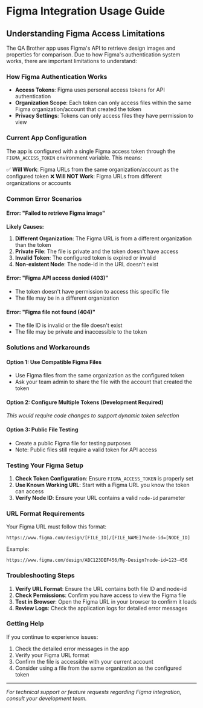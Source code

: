 # Figma Integration Usage Guide

## Understanding Figma Access Limitations

The QA Brother app uses Figma's API to retrieve design images and properties for comparison. Due to how Figma's authentication system works, there are important limitations to understand:

### How Figma Authentication Works

- **Access Tokens**: Figma uses personal access tokens for API authentication
- **Organization Scope**: Each token can only access files within the same Figma organization/account that created the token
- **Privacy Settings**: Tokens can only access files they have permission to view

### Current App Configuration

The app is configured with a single Figma access token through the `FIGMA_ACCESS_TOKEN` environment variable. This means:

✅ **Will Work**: Figma URLs from the same organization/account as the configured token
❌ **Will NOT Work**: Figma URLs from different organizations or accounts

### Common Error Scenarios

#### Error: "Failed to retrieve Figma image"
**Likely Causes:**
1. **Different Organization**: The Figma URL is from a different organization than the token
2. **Private File**: The file is private and the token doesn't have access
3. **Invalid Token**: The configured token is expired or invalid
4. **Non-existent Node**: The node-id in the URL doesn't exist

#### Error: "Figma API access denied (403)"
- The token doesn't have permission to access this specific file
- The file may be in a different organization

#### Error: "Figma file not found (404)"
- The file ID is invalid or the file doesn't exist
- The file may be private and inaccessible to the token

### Solutions and Workarounds

#### Option 1: Use Compatible Figma Files
- Use Figma files from the same organization as the configured token
- Ask your team admin to share the file with the account that created the token

#### Option 2: Configure Multiple Tokens (Development Required)
*This would require code changes to support dynamic token selection*

#### Option 3: Public File Testing
- Create a public Figma file for testing purposes
- Note: Public files still require a valid token for API access

### Testing Your Figma Setup

1. **Check Token Configuration**: Ensure `FIGMA_ACCESS_TOKEN` is properly set
2. **Use Known Working URL**: Start with a Figma URL you know the token can access
3. **Verify Node ID**: Ensure your URL contains a valid `node-id` parameter

### URL Format Requirements

Your Figma URL must follow this format:
```
https://www.figma.com/design/[FILE_ID]/[FILE_NAME]?node-id=[NODE_ID]
```

Example:
```
https://www.figma.com/design/ABC123DEF456/My-Design?node-id=123-456
```

### Troubleshooting Steps

1. **Verify URL Format**: Ensure the URL contains both file ID and node-id
2. **Check Permissions**: Confirm you have access to view the Figma file
3. **Test in Browser**: Open the Figma URL in your browser to confirm it loads
4. **Review Logs**: Check the application logs for detailed error messages

### Getting Help

If you continue to experience issues:
1. Check the detailed error messages in the app
2. Verify your Figma URL format
3. Confirm the file is accessible with your current account
4. Consider using a file from the same organization as the configured token

---
*For technical support or feature requests regarding Figma integration, consult your development team.*
